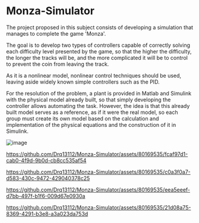 # Monza-Simulator
The project proposed in this subject consists of developing a simulation that manages to complete the game 'Monza'. 

The goal is to develop two types of controllers capable of correctly solving each difficulty level presented by the game, so that the higher the difficulty, the longer the tracks will be, and the more complicated it will be to control to prevent the coin from leaving the track.

As it is a nonlinear model, nonlinear control techniques should be used, leaving aside widely known simple controllers such as the PID.

For the resolution of the problem, a plant is provided in Matlab and Simulink with the physical model already built, so that simply developing the controller allows automating the task. However, the idea is that this already built model serves as a reference, as if it were the real model, so each group must create its own model based on the calculation and implementation of the physical equations and the construction of it in Simulink.

![image](https://github.com/Drq13112/Monza-Simulator/assets/80169535/5c4d8a85-6cb3-4d62-92fb-e06cba5c5188)




https://github.com/Drq13112/Monza-Simulator/assets/80169535/fcaf97d1-cab0-4f9d-9b0d-cb8cc535af54

https://github.com/Drq13112/Monza-Simulator/assets/80169535/c0a3f0a7-d583-430c-9472-429040378c25

https://github.com/Drq13112/Monza-Simulator/assets/80169535/eea5eeef-d7bb-497f-b1f6-009d67e0930a

https://github.com/Drq13112/Monza-Simulator/assets/80169535/21d08a75-8369-4291-b3e8-a3a023da753d

